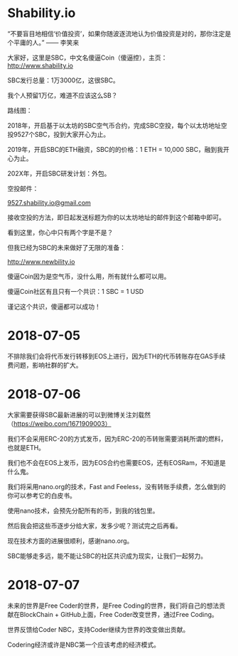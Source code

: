 # Shability.io
“不要盲目地相信‘价值投资’，如果你随波逐流地认为价值投资是对的，那你注定是个平庸的人。” —— 李笑来

大家好，这里是SBC，中文名傻逼Coin（傻逼控），主页：http://www.shability.io

SBC发行总量：1万3000亿，这很SBC。

我个人预留1万亿，难道不应该这么SB？

路线图：

2018年，开启基于以太坊的SBC空气币合约，完成SBC空投，每个以太坊地址空投9527个SBC，投到大家开心为止。

2019年，开启SBC的ETH融资，SBC的的价格：1 ETH = 10,000 SBC，融到我开心为止。

202X年，开启SBC研发计划：外包。

空投邮件：

9527.shability.io@gmail.com

接收空投的方法，即日起发送标题为你的以太坊地址的邮件到这个邮箱中即可。

看到这里，你心中只有两个字是不是？

但我已经为SBC的未来做好了无限的准备：

http://www.newbility.io

傻逼Coin因为是空气币，没什么用，所有就什么都可以用。

傻逼Coin社区有且只有一个共识：1 SBC = 1 USD

谨记这个共识，傻逼都可以成功！

# 2018-07-05

不排除我们会将代币发行转移到EOS上进行，因为ETH的代币转账存在GAS手续费问题，影响社群的扩大。

# 2018-07-06

大家需要获得SBC最新进展的可以到微博关注刘载然（https://weibo.com/1671909003）

我们不会采用ERC-20的方式发币，因为ERC-20的币转账需要消耗所谓的燃料，也就是ETH。

我们也不会在EOS上发币，因为EOS合约也需要EOS，还有EOSRam，不知道是什么鬼。

我们将采用nano.org的技术，Fast and Feeless，没有转账手续费，怎么做到的你可以参考它的白皮书。

使用nano技术，会预先分配所有的币，到我的钱包里。

然后我会把这些币逐步分给大家，发多少呢？测试完之后再看。

现在技术方面的进展很顺利，感谢nano.org。

SBC能够走多远，能不能让SBC的社区共识成为现实，让我们一起努力。

# 2018-07-07

未来的世界是Free Coder的世界，是Free Coding的世界，我们将自己的想法贡献在BlockChain + GitHub上面，Free Coder改变世界，通过Free Coding。

世界反馈给Coder NBC，支持Coder继续为世界的改变做出贡献。

Codering经济或许是NBC第一个应该考虑的经济模式。
